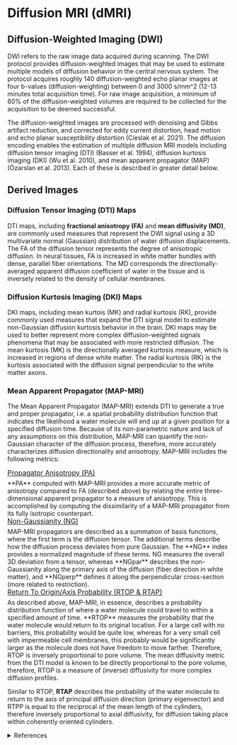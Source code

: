 # Diffusion MRI (dMRI)

## Diffusion-Weighted Imaging (DWI)
DWI refers to the raw image data acquired during scanning. The DWI protocol provides diffusion-weighted images that may be used to estimate multiple models of diffusion behavior in the central nervous system. The protocol acquires roughly 140 diffusion-weighted echo planar images at four b-values (diffusion-weighting) between 0 and 3000 s/mm^2 (12-13 minutes total acquisition time). For raw image acquisition, a minimum of 60% of the diffusion-weighted volumes are required to be collected for the acquisition to be deemed successful. 

The diffusion-weighted images are processed with denoising and Gibbs artifact reduction, and corrected for eddy current distortion, head motion and echo planar susceptibility distortion (Cieslak et al. 2021). The diffusion encoding enables the estimation of multiple diffusion MRI models including diffusion tensor imaging (DTI) (Basser et al. 1994), diffusion kurtosis imaging (DKI) (Wu et al. 2010), and mean apparent propagator (MAP) (Özarslan et al. 2013). Each of these is described in greater detail below.


## Derived Images
### Diffusion Tensor Imaging (DTI) Maps
DTI maps, including **fractional anisotropy (FA)** and **mean diffusivity (MD)**, are commonly used measures that represent the DWI signal using a 3D multivariate normal (Gaussian) distribution of water diffusion displacements. The FA of the diffusion tensor represents the degree of anisotropic diffusion. In neural tissues, FA is increased in white matter bundles with dense, parallel fiber orientations. The MD corresponds the directionally-averaged apparent diffusion coefficient of water in the tissue and is inversely related to the density of cellular membranes. 

### Diffusion Kurtosis Imaging (DKI) Maps
DKI maps, including mean kurtois (MK) and radial kurtosis (RK), provide commonly used measures that expand the DTI signal model to estimate non-Gaussian diffusion kurtosis behavior in the brain. DKI maps may be used to better represent more complex diffusion-weighted signals phenomena that may be associated with more restricted diffusion. The mean kurtosis (MK) is the directionally averaged kurtosis measure, which is increased in regions of dense white matter. The radial kurtosis (RK) is the kurtosis associated with the diffusion signal perpendicular to the white matter axons.  

### Mean Apparent Propagator (MAP-MRI)
The Mean Apparent Propagator (MAP-MRI) extends DTI to generate a true and proper propagator, i.e. a spatial probability distribution function that indicates the likelihood a water molecule will end up at a given position for a specified diffusion time. Because of its non-parametric nature and lack of any assumptions on this distribution, MAP-MRI can quantify the non-Gaussian character of the diffusion process, therefore, more accurately characterizes diffusion directionality and anisotropy. MAP-MRI includes the following metrics:

<p style="font-size: 1.1em; margin: 0 0 5px;"><u>Propagator Anisotropy (PA)</u></p>
**PA** computed with MAP-MRI provides a more accurate metric of anisotropy compared to FA (described above) by relating the entire three-dimensional apparent propagator to a measure of anisotropy. This is accomplished by computing the dissimilarity of a MAP-MRI propagator from its fully isotropic counterpart.  

<p style="font-size: 1.1em; margin: 0 0 5px;"><u>Non-Gaussianity (NG)</u></p>
MAP-MRI propagators are described as a summation of basis functions, where the first term is the diffusion tensor. The additional terms describe how the diffusion process deviates from pure Gaussian. The **NG** index provides a normalized magnitude of these terms. NG measures the overall 3D deviation from a tensor, whereas **NGpar** describes the non-Gaussianity along the primary axis of the diffusion (fiber direction in white matter), and **NGperp** defines it along the perpendicular cross-section (more related to restriction).

<p style="font-size: 1.1em; margin: 0 0 5px;"><u>Return To Origin/Axis Probability (RTOP & RTAP)</u></p>
As described above, MAP-MRI, in essence, describes a probability distribution function of where a water molecule could travel to within a specified amount of time. **RTOP** measures the probability that the water molecule would return to its original location. For a large cell with no barriers, this probability would be quite low, whereas for a very small cell with impermeable cell membranes, this probably would be significantly larger as the molecule does not have freedom to move farther. Therefore, RTOP is inversely proportional to pore volume. The mean diffusivity metric from the DTI model is known to be directly proportional to the pore volume, therefore, RTOP is a measure of (inverse) diffusivity for more complex diffusion profiles. 

Similar to RTOP, **RTAP** describes the probability of the water molecule to return to the axis of principal diffusion direction (primary eigenvector) and RTPP is equal to the reciprocal of the mean length of the cylinders, therefore inversely proportional to axial diffusivity, for diffusion taking place within coherently oriented cylinders.

<details class="collapsible references">
  <summary class="references">References</summary>
<p>Alexander AL, Lee JE, Lazar M, Field AS. (2007). Diffusion tensor imaging of the brain. <em>Neurotherapeutics</em>, 4(3):316-29. <a href="https://doi.org/10.1016/j.nurt.2007.05.011">10.1016/j.nurt.2007.05.011</a></p>
<p>Basser PJ, Mattiello J, LeBihan D. (1994). MR diffusion tensor spectroscopy and imaging. <em>Biophys J.</em>, 66(1):259-67. <a href="https://doi.org/10.1016/S0006-3495(94)80775-1">10.1016/S0006-3495(94)80775-1</a></p>
<p>Cieslak M, Cook PA, He X, Yeh FC, Dhollander T, Adebimpe A, Aguirre GK, Bassett DS, Betzel RF, Bourque J, Cabral LM, Davatzikos C, Detre JA, Earl E, Elliott MA, Fadnavis S, Fair DA, Foran W, Fotiadis P, Garyfallidis E, Giesbrecht B, Gur RC, Gur RE, Kelz MB, Keshavan A, Larsen BS, Luna B, Mackey AP, Milham MP, Oathes DJ, Perrone A, Pines AR, Roalf DR, Richie-Halford A, Rokem A, Sydnor VJ, Tapera TM, Tooley UA, Vettel JM, Yeatman JD, Grafton ST, Satterthwaite TD. (2021). QSIPrep: an integrative platform for preprocessing and reconstructing diffusion MRI data. <em>Nature Methods</em>, 18(7):775-778. <a href="https://doi.org/10.1038/s41592-021-01185-5">10.1038/s41592-021-01185-5</a></p>
<p>Özarslan E, Koay CG, Shepherd TM, Komlosh ME, İrfanoğlu MO, Pierpaoli C, Basser PJ. (2013). Mean apparent propagator (MAP) MRI: a novel diffusion imaging method for mapping tissue microstructure. <em>Neuroimage</em>, 78:16-32. <a href="https://doi.org/10.1016/j.neuroimage.2013.04.016">10.1016/j.neuroimage.2013.04.016</a></p>
<p>Wu EX, Cheung MM. (2010). MR diffusion kurtosis imaging for neural tissue characterization. <em>NMR Biomed</em>, 23(7):836-48. <a href="https://doi.org/10.1002/nbm.1506">10.1002/nbm.1506</a></p>
</details>

